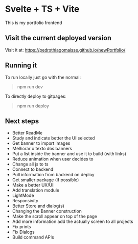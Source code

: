 # Svelte + TS + Vite

This is my portfolio frontend

## Visit the current deployed version

Visit it at: <https://pedrothiagomaisse.github.io/newPortfolio/>

## Running it

To run locally just go with the normal:
> npm run dev

To directly deploy to gitpages:
> npm run deploy

## Next steps

- Better ReadMe
- Study and indicate better the UI selected
- Get banner to import images
- Melhorar o texto dos banners
- Put a list inside the banner and use it to build (with links)
- Reduce animation when user decides to
- Change all js to ts
- Connect to backend
- Pull information from backend on deploy
- Get smaller package (if possible)
- Make a better UX/UI
- Add translation module
- LightMode
- Responsivity
- Better Store and dialog(s)
- Changing the Banner construction
- Make the scroll appear on top of the page
- Add more information add the actually screen to all projects
- Fix prints
- Fix Dialogs
- Build command APIs